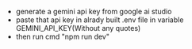 - generate a gemini api key from google ai studio
- paste that api key in alrady built .env file in variable GEMINI_API_KEY(Without any quotes)
- then run cmd "npm run dev"
